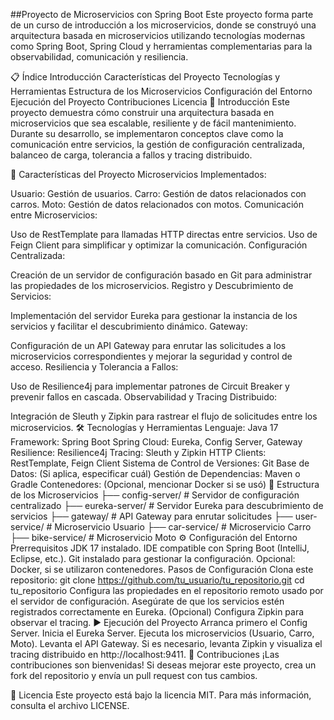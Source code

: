 ##Proyecto de Microservicios con Spring Boot
Este proyecto forma parte de un curso de introducción a los microservicios, donde se construyó una arquitectura basada en microservicios utilizando tecnologías modernas como Spring Boot, Spring Cloud y herramientas complementarias para la observabilidad, comunicación y resiliencia.

📋 Índice
Introducción
Características del Proyecto
Tecnologías y Herramientas
Estructura de los Microservicios
Configuración del Entorno
Ejecución del Proyecto
Contribuciones
Licencia
📖 Introducción
Este proyecto demuestra cómo construir una arquitectura basada en microservicios que sea escalable, resiliente y de fácil mantenimiento. Durante su desarrollo, se implementaron conceptos clave como la comunicación entre servicios, la gestión de configuración centralizada, balanceo de carga, tolerancia a fallos y tracing distribuido.

🚀 Características del Proyecto
Microservicios Implementados:

Usuario: Gestión de usuarios.
Carro: Gestión de datos relacionados con carros.
Moto: Gestión de datos relacionados con motos.
Comunicación entre Microservicios:

Uso de RestTemplate para llamadas HTTP directas entre servicios.
Uso de Feign Client para simplificar y optimizar la comunicación.
Configuración Centralizada:

Creación de un servidor de configuración basado en Git para administrar las propiedades de los microservicios.
Registro y Descubrimiento de Servicios:

Implementación del servidor Eureka para gestionar la instancia de los servicios y facilitar el descubrimiento dinámico.
Gateway:

Configuración de un API Gateway para enrutar las solicitudes a los microservicios correspondientes y mejorar la seguridad y control de acceso.
Resiliencia y Tolerancia a Fallos:

Uso de Resilience4j para implementar patrones de Circuit Breaker y prevenir fallos en cascada.
Observabilidad y Tracing Distribuido:

Integración de Sleuth y Zipkin para rastrear el flujo de solicitudes entre los microservicios.
🛠 Tecnologías y Herramientas
Lenguaje: Java 17
Framework: Spring Boot
Spring Cloud: Eureka, Config Server, Gateway
Resilience: Resilience4j
Tracing: Sleuth y Zipkin
HTTP Clients: RestTemplate, Feign Client
Sistema de Control de Versiones: Git
Base de Datos: (Si aplica, especificar cuál)
Gestión de Dependencias: Maven o Gradle
Contenedores: (Opcional, mencionar Docker si se usó)
📂 Estructura de los Microservicios
├── config-server/      # Servidor de configuración centralizado
├── eureka-server/      # Servidor Eureka para descubrimiento de servicios
├── gateway/            # API Gateway para enrutar solicitudes
├── user-service/       # Microservicio Usuario
├── car-service/        # Microservicio Carro
├── bike-service/       # Microservicio Moto
⚙️ Configuración del Entorno
Prerrequisitos
JDK 17 instalado.
IDE compatible con Spring Boot (IntelliJ, Eclipse, etc.).
Git instalado para gestionar la configuración.
Opcional: Docker, si se utilizaron contenedores.
Pasos de Configuración
Clona este repositorio:
git clone https://github.com/tu_usuario/tu_repositorio.git
cd tu_repositorio
Configura las propiedades en el repositorio remoto usado por el servidor de configuración.
Asegúrate de que los servicios estén registrados correctamente en Eureka.
(Opcional) Configura Zipkin para observar el tracing.
▶️ Ejecución del Proyecto
Arranca primero el Config Server.
Inicia el Eureka Server.
Ejecuta los microservicios (Usuario, Carro, Moto).
Levanta el API Gateway.
Si es necesario, levanta Zipkin y visualiza el tracing distribuido en http://localhost:9411.
🤝 Contribuciones
¡Las contribuciones son bienvenidas! Si deseas mejorar este proyecto, crea un fork del repositorio y envía un pull request con tus cambios.

📄 Licencia
Este proyecto está bajo la licencia MIT. Para más información, consulta el archivo LICENSE.
